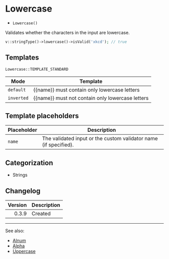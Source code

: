 # Lowercase

- `Lowercase()`

Validates whether the characters in the input are lowercase.

```php
v::stringType()->lowercase()->isValid('xkcd'); // true
```

## Templates

`Lowercase::TEMPLATE_STANDARD`

| Mode       | Template                                         |
|------------|--------------------------------------------------|
| `default`  | {{name}} must contain only lowercase letters     |
| `inverted` | {{name}} must not contain only lowercase letters |

## Template placeholders

| Placeholder | Description                                                      |
|-------------|------------------------------------------------------------------|
| `name`      | The validated input or the custom validator name (if specified). |

## Categorization

- Strings

## Changelog

| Version | Description |
|--------:|-------------|
|   0.3.9 | Created     |

***
See also:

- [Alnum](Alnum.md)
- [Alpha](Alpha.md)
- [Uppercase](Uppercase.md)
